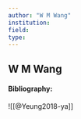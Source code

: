 ```yaml
---
author: "W M Wang"
institution:
field:
type:
---
```


## W M Wang
#### Bibliography:

![[@Yeung2018-ya]]